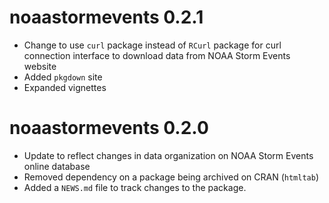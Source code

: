 # noaastormevents 0.2.1

* Change to use `curl` package instead of `RCurl` package for curl 
connection interface to download data from NOAA Storm Events
website
* Added `pkgdown` site
* Expanded vignettes

# noaastormevents 0.2.0

* Update to reflect changes in data organization on NOAA Storm Events
online database
* Removed dependency on a package being archived on CRAN (`htmltab`)
* Added a `NEWS.md` file to track changes to the package.
